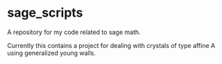 sage_scripts
============

A repository for my code related to sage math.

Currently this contains a project for dealing with crystals of type
affine A using generalized young walls. 
